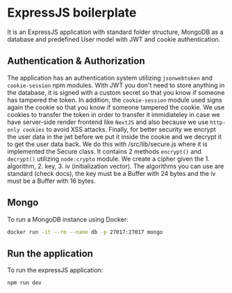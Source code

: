 # ExpressJS boilerplate

It is an ExpressJS application with standard folder structure, MongoDB as a database
and predefined User model with JWT and cookie authentication.

## Authentication & Authorization

The application has an authentication system utilizing `jsonwebtoken` and `cookie-session` npm modules.
With JWT you don't need to store anything in the database, it is signed with a custom secret so that
you know if someone has tampered the token. In addition, the `cookie-session` module used signs again
the cookie so that you know if someone tampered the cookie. We use cookies to transfer the token in
order to transfer it immidiateley in case we have server-side render frontend like `NextJS` and also
because we use `http-only cookies` to avoid XSS attacks. Finally, for better security we encrypt the
user data in the jwt before we put it inside the cookie and we decrypt it to get the user data back.
We do this with /src/lib/secure.js where it is implemented the Secure class. It contains 2 methods
`encrypt()` and `decrypt()` utilizing `node:crypto` module. We create a cipher given the 1. algorithm, 2. key, 3. iv (initialization vector). The algorithms you can use are standard (check docs), the key
must be a Buffer with 24 bytes and the iv must be a Buffer with 16 bytes.

## Mongo

To run a MongoDB instance using Docker:

```bash
docker run -it --rm --name db -p 27017:27017 mongo
```

## Run the application

To run the expressJS application:

```bash
npm run dev
```
